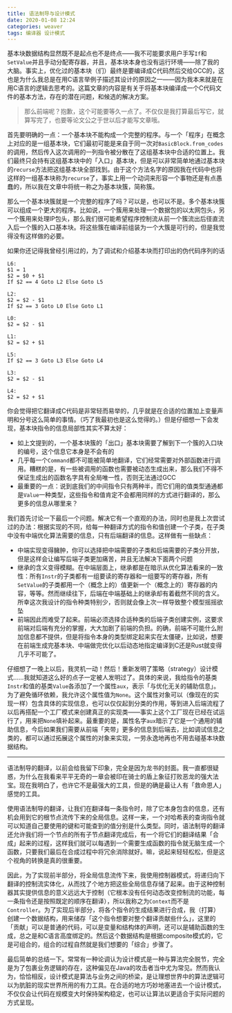 ```yaml
---
title: 语法制导与设计模式
date: 2020-01-08 12:24
categories: weaver
tags: 编译器 设计模式
---
```


基本块数据结构显然既不是起点也不是终点——我不可能要求用户手写`If`和`SetValue`并且手动分配寄存器，并且，基本块本身也没有运行环境——除了我的大脑。事实上，优化过的基本块（们）最终是要编译成C代码然后交给GCC的，这也是为什么我总是在用C语言举例子描述其设计的原因之一——因为我本来就是在用C语言的逻辑去思考的。这篇文章的内容是有关于将基本块编译成一个C代码文件的基本方法，存在的潜在问题，和候选的解决方案。

> 那么前端呢？抱歉，这个可能要等久一点了。不仅仅是我打算最后写它，就算写完了，也要等论文公之于世以后才能写文章哦。

首先要明确的一点：一个基本块不能构成一个完整的程序。与一个「程序」在概念上对应的是一组基本块，它们最初可能是来自于同一次对`BasicBlock.from_codes`的调用，然后传入这次调用的一列指令被分散在了这组基本块中合适的位置上。我们最终只会持有这组基本块中的「入口」基本块，但是可以非常简单地通过基本块的`recurse`方法把这组基本块全部找到。由于这个方法名字的原因我在代码中也将这样的一组基本块称为`recurse`了，事实上用一个动词来形容一个事物还是有点愚蠢的，所以我在文章中将统一称之为基本块簇，简称簇。

那么一个基本块簇就是一个完整的程序了吗？可以是，也可以不是。多个基本块簇可以组成一个更大的程序。比如说，一个簇用来处理一个数据包的以太网包头，另一个簇用来处理IP包头，那么我们很可能希望程序控制流从前一个簇流出后径直流入后一个簇的入口基本块。将这些簇在编译前组装为一个大簇是可行的，但是我觉得没有这样做的必要。

如果你还记得我曾经引用过的，为了调试和介绍基本块而打印出的伪代码序列的话

```
L6:
$1 = 1
$2 = $0 + $1
If $2 == 4 Goto L2 Else Goto L5

L2:
$2 = $2 - $1
If $2 == 3 Goto L0 Else Goto L1

L0:
$2 = $2 - $1

L1:
$2 = $2 + $1

L5:
If $2 == 3 Goto L3 Else Goto L4

L3:
$2 = $2 - $1

L4:
$2 = $2 + $1
```

你会觉得把它翻译成C代码是非常轻而易举的，几乎就是在合适的位置加上变量声明和分号这么简单的事情。（巧了我最初也是这么觉得的。）但是仔细想一下会发现，基本块指令的信息局部性其实不算太好：
* 如上文提到的，一个基本块簇的「出口」基本块需要了解到下一个簇的入口块的编号，这个信息它本身是不会有的
* 几乎每一个`Command`都不可能被简单地翻译，它们经常需要对外部函数进行调用。糟糕的是，有一些被调用的函数也需要被动态生成出来，那么我们不得不保证生成出的函数名字具有全局唯一性，否则无法通过GCC
* 最重要的一点：说到底我们的中间指令只有两种半，而它们用的值类型通通都是`Value`一种类型，这些指令和值肯定不会都用同样的方式进行翻译的，那么更多的信息从哪里来？

我们首先讨论一下最后一个问题。解决它有一个直观的办法，同时也是我上次尝试过的办法：根据实现的不同，给每一种翻译方式的指令和值创建一个子类，在子类中没有中端优化算法需要的信息，只有后端翻译的信息。这样做有一些缺点：
* 中端实现变得臃肿，你可以选择把中端需要的子类和后端需要的子类分开放，但是这样会让编写后端子类更加痛苦，并且无法解决下面两个问题
* 继承的含义变得模糊。在中端层面上，继承都是在暗示从优化算法看来的一致性：所有`Instr`的子类都有一组要读的寄存器和一组要写的寄存器，所有`SetValue`的子类都用一个（概念上的）值更新一个（概念上的）寄存器的内容，等等。然而继续往下，后端在中端基础上的继承却有着截然不同的含义。所幸这次我设计的指令种类特别少，否则就会像上次一样导致整个模型摇摇欲坠
* 前端因此而难受了起来。前端必须选择合适种类的后端子类创建实例，这要求前端对后端有充分的掌握，大大加剧了前端的负担。的确，前端不可能什么附加信息都不提供，但是将指令本身的类型绑定起来实在太僵硬，比如说，想要在前端生成完基本块、中端做完优化以后动态地指定编译到C还是Rust就变得几乎不可能了。

仔细想了一晚上以后，我灵机一动！然后！重新发明了策略（strategy）设计模式……我就知道这么好的点子一定被人发明过了。具体的来说，我给指令的基类`Instr`和值的基类`Value`各添加了一个属性`aux`，表示「与优化无关的辅助信息」。为了避免循环依赖，我允许这个属性值为`None`。这个属性对象可以（像现在的实现一样）包含具体的实现信息，也可以仅仅起到分类的作用，等到进入后端流程了以后再搭配一个工厂模式来创建真正的实现类——事实上这个工厂现在已经在试运行了，用来把`None`填补起来。最重要的是，属性名字`aux`暗示了它是一个通用的辅助信息，今后如果我们需要从前端「夹带」更多的信息到后端去，比如调试信息之类的，都可以通过拓展这个属性的对象来实现，一劳永逸地再也不用去碰基本块数据结构。

----

语法制导的翻译，以前会给我留下印象，完全是因为龙书的封面。我一直都很疑惑，为什么在我看来平平无奇的一章会被印在骑士的盾上象征打败恶龙的强大法宝。现在我明白了，也许它不是最强大的工具，但是的确是最让人有「救命恩人」感觉的工具。

使用语法制导的翻译，让我们在翻译每一条指令时，除了它本身包含的信息，还有机会用到它的根节点流传下来的全局信息。这样一来，一个对哈希表的查询指令就可以知道自己要使用的键和可能查到的值分别是什么类型。同时，语法制导的翻译还允许我们将一个节点的所有子节点翻译完成后，有一个将它们的翻译结果「合成」起来的过程，这样我们就可以每遇到一个需要生成函数的指令就无脑生成一个函数，只要我们最后在合成过程中将冗余消除就好。嘛，说起来轻轻松松，但是这个视角的转换是真的很重要。

因此，为了实现前半部分，将全局信息流传下来，我使用控制器模式，将递归向下翻译的控制流实体化，从而找了个地方把这些全局信息存储了起来。由于这种控制器其实提供信息的意义远远大于控制（它根本没有任何动态改变控制流的功能，每一条指令还是按照既定的顺序在翻译），所以我称之为`Context`而不是`Controller`。为了实现后半部分，将各个指令的生成结果进行合成，我（打算）创建一个数据结构，用来储存「这个指令想要对整个翻译贡献些什么」，这里的「贡献」可以是普通的代码，可以是变量和结构体的声明，还可以是辅助函数的生成，总之是和C语言高度绑定的。然后这个数据结构是根据composite模式的，它是可组合的，组合的过程自然就是我们想要的「综合」步骤了。

最后简单的总结一下。常常有一种论调认为设计模式是一种与算法完全脱节，完全是为了包裹业务逻辑的存在，这种偏见在Java的攻击者当中尤为常见。然而我认为，恰恰相反，设计模式是算法与业务之间的桥梁，是让理想世界中的算法逻辑可以为肮脏的现实世界所用的有力工具。在合适的地方巧妙地塞进去一个设计模式，不仅仅会让代码在规模变大时保持架构稳定，也可以让算法以更适合于实际问题的方式呈现。